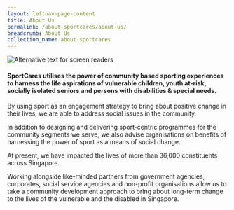 ```yaml
---
layout: leftnav-page-content
title: About Us
permalink: /about-sportcares/about-us/
breadcrumb: About Us
collection_name: about-sportcares
---
```


![Alternative text for screen readers](/images/about-us-main.jpg)

#### SportCares utilises the power of community based sporting experiences to harness the life aspirations of vulnerable children, youth at-risk, socially isolated seniors and persons with disabilities & special needs.

By using sport as an engagement strategy to bring about positive change in their lives, we are able to address social issues in the community. 

In addition to designing and delivering sport-centric programmes for the community segments we serve, we also advise organisations on benefits of harnessing the power of sport as a means of social change.

At present, we have impacted the lives of more than 36,000 constituents across Singapore.

Working alongside like-minded partners from government agencies, corporates, social service agencies and non-profit organisations allow us to take a community development approach to bring about long-term change to the lives of the vulnerable and the disabled in Singapore.
